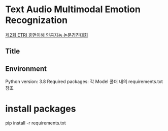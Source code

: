 # Text Audio Multimodal Emotion Recognization
[제2회 ETRI 휴먼이해 인공지능 논문경진대회](https://aifactory.space/competition/detail/2234)

## Title

## Environment

  Python version: 3.8
  Required packages: 각 Model 폴더 내의 requirements.txt 참조


  # install packages
  pip install -r requirements.txt
